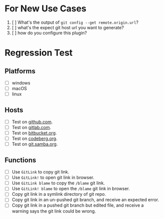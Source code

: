 # For New Use Cases

1. [ ] What's the output of `git config --get remote.origin.url`?
2. [ ] what's the expect git host url you want to generate?
3. [ ] how do you configure this plugin?

# Regression Test

## Platforms

- [ ] windows
- [ ] macOS
- [ ] linux

## Hosts

- [ ] Test on [github.com](https://github.com).
- [ ] Test on [gitlab.com](https://gitlab.com).
- [ ] Test on [bitbucket.org](https://bitbucket.org).
- [ ] Test on [codeberg.org](https://codeberg.org).
- [ ] Test on [git.samba.org](https://git.samba.org).

## Functions

- [ ] Use `GitLink` to copy git link.
- [ ] Use `GitLink!` to open git link in browser.
- [ ] Use `GitLink blame` to copy the `/blame` git link.
- [ ] Use `GitLink! blame` to open the `/blame` git link in browser.
- [ ] Copy git link in a symlink directory of git repo.
- [ ] Copy git link in an un-pushed git branch, and receive an expected error.
- [ ] Copy git link in a pushed git branch but edited file, and receive a warning says the git link could be wrong.
